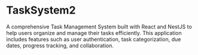 # TaskSystem2
A comprehensive Task Management System built with React and NestJS to help users organize and manage their tasks efficiently. This application includes features such as user authentication, task categorization, due dates, progress tracking, and collaboration.
